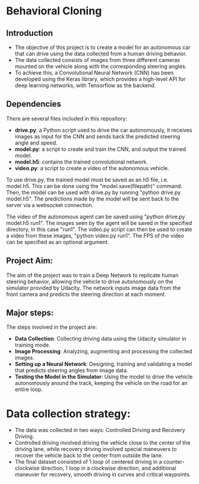 # Behavioral Cloning

## Introduction 

- The objective of this project is to create a model for an autonomous car that can drive using the data collected from a human driving behavior. 
- The data collected consists of images from three different cameras mounted on the vehicle along with the corresponding steering angles.
- To achieve this, a Convolutional Neural Network (CNN) has been developed using the Keras library, which provides a high-level API for deep learning networks, with Tensorflow as the backend.

## Dependencies

There are several files included in this repository:

- **drive.py**: a Python script used to drive the car autonomously, it receives images as input for the CNN and sends back the predicted steering angle and speed.
- **model.py**: a script to create and train the CNN, and output the trained model.
- **model.h5**: contains the trained convolutional network.
- **video.py**: a script to create a video of the autonomous vehicle.

To use drive.py, the trained model must be saved as an h5 file, i.e. model.h5. This can be done using the "model.save(filepath)" command. Then, the model can be used with drive.py by running "python drive.py model.h5". The predictions made by the model will be sent back to the server via a websocket connection.

The video of the autonomous agent can be saved using "python drive.py model.h5 run1". The images seen by the agent will be saved in the specified directory, in this case "run1". The video.py script can then be used to create a video from these images, "python video.py run1". The FPS of the video can be specified as an optional argument.

## Project Aim:

The aim of the project was to train a Deep Network to replicate human steering behavior, allowing the vehicle to drive autonomously on the simulator provided by Udacity. The network inputs image data from the front camera and predicts the steering direction at each moment.

## Major steps:

The steps involved in the project are:

- **Data Collection**: Collecting driving data using the Udacity simulator in training mode.
- **Image Processing**: Analyzing, augmenting and processing the collected images.
- **Setting up a Neural Network**: Designing, training and validating a model that predicts steering angles from image data.
- **Testing the Model in the Simulator**: Using the model to drive the vehicle autonomously around the track, keeping the vehicle on the road for an entire loop.

# Data collection strategy:

- The data was collected in two ways: Controlled Driving and Recovery Driving. 
- Controlled driving involved driving the vehicle close to the center of the driving lane, while recovery driving involved special maneuvers to recover the vehicle back to the center from outside the lane. 
- The final dataset consisted of 1 loop of centered driving in a counter-clockwise direction, 1 loop in a clockwise direction, and additional maneuver for recovery, smooth driving in curves and critical waypoints.
